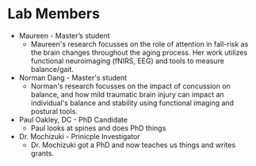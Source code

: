 # Lab Members

- Maureen - Master’s student
    - Maureen's research focusses on the role of attention in fall-risk as the brain changes throughout the aging process. Her work utilizes functional neuroimaging (fNIRS, EEG) and tools to measure balance/gait.
- Norman Dang - Master's student 
    - Norman's research focusses on the impact of concussion on balance, and how mild traumatic brain injury can impact an individual's balance and stability using functional imaging and postural tools.
- Paul Oakley, DC - PhD Candidate
    - Paul looks at spines and does PhD things
- Dr. Mochizuki - Prinicple Investigator 
    - Dr. Mochizuki got a PhD and now teaches us things and writes grants. 